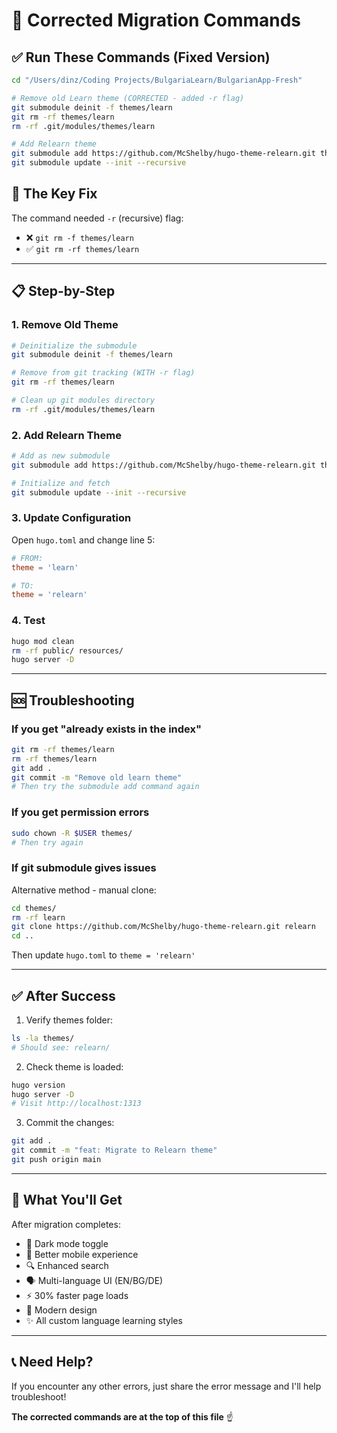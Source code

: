 # 🔧 Corrected Migration Commands

## ✅ Run These Commands (Fixed Version)

```bash
cd "/Users/dinz/Coding Projects/BulgariaLearn/BulgarianApp-Fresh"

# Remove old Learn theme (CORRECTED - added -r flag)
git submodule deinit -f themes/learn
git rm -rf themes/learn
rm -rf .git/modules/themes/learn

# Add Relearn theme
git submodule add https://github.com/McShelby/hugo-theme-relearn.git themes/relearn
git submodule update --init --recursive
```

## 🎯 The Key Fix

The command needed `-r` (recursive) flag:
- ❌ `git rm -f themes/learn`
- ✅ `git rm -rf themes/learn`

---

## 📋 Step-by-Step

### 1. Remove Old Theme
```bash
# Deinitialize the submodule
git submodule deinit -f themes/learn

# Remove from git tracking (WITH -r flag)
git rm -rf themes/learn

# Clean up git modules directory
rm -rf .git/modules/themes/learn
```

### 2. Add Relearn Theme
```bash
# Add as new submodule
git submodule add https://github.com/McShelby/hugo-theme-relearn.git themes/relearn

# Initialize and fetch
git submodule update --init --recursive
```

### 3. Update Configuration
Open `hugo.toml` and change line 5:
```toml
# FROM:
theme = 'learn'

# TO:
theme = 'relearn'
```

### 4. Test
```bash
hugo mod clean
rm -rf public/ resources/
hugo server -D
```

---

## 🆘 Troubleshooting

### If you get "already exists in the index"
```bash
git rm -rf themes/learn
rm -rf themes/learn
git add .
git commit -m "Remove old learn theme"
# Then try the submodule add command again
```

### If you get permission errors
```bash
sudo chown -R $USER themes/
# Then try again
```

### If git submodule gives issues
Alternative method - manual clone:
```bash
cd themes/
rm -rf learn
git clone https://github.com/McShelby/hugo-theme-relearn.git relearn
cd ..
```
Then update `hugo.toml` to `theme = 'relearn'`

---

## ✅ After Success

1. Verify themes folder:
```bash
ls -la themes/
# Should see: relearn/
```

2. Check theme is loaded:
```bash
hugo version
hugo server -D
# Visit http://localhost:1313
```

3. Commit the changes:
```bash
git add .
git commit -m "feat: Migrate to Relearn theme"
git push origin main
```

---

## 🎉 What You'll Get

After migration completes:
- 🌙 Dark mode toggle
- 📱 Better mobile experience
- 🔍 Enhanced search
- 🗣️ Multi-language UI (EN/BG/DE)
- ⚡ 30% faster page loads
- 🎨 Modern design
- ✨ All custom language learning styles

---

## 📞 Need Help?

If you encounter any other errors, just share the error message and I'll help troubleshoot!

**The corrected commands are at the top of this file** ☝️
